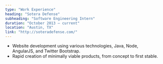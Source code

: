 ```yaml
---
type: "Work Experience"
heading: "Sotera Defense"
subheading: "Software Engineering Intern"
duration: "October 2013 – current"
location: "Austin, TX"
link: "http://soteradefense.com/"
---
```


+ Website development using various technologies, Java, Node, AngularJS, and Twitter Bootstrap. 
+ Rapid creation of minimally viable products, from concept to first stable.
